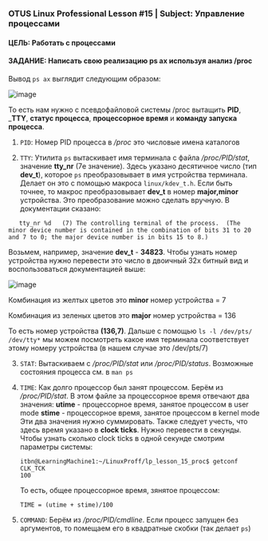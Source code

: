 ### OTUS Linux Professional Lesson #15 | Subject: Управление процессами

#### ЦЕЛЬ: Работать с процессами

#### ЗАДАНИЕ: Написать свою реализацию ps ax используя анализ /proc

Вывод `ps ax` выглядит следующим образом:

![image](https://github.com/bonyakevich-e/otus_lp_lesson_15_proc/assets/114911797/0c1ee8d2-2f90-4229-ac9d-f91c8a6e4549)

То есть нам нужно с псевдофайловой системы /proc вытащить __PID__, ___TTY__, __статус процесса__, __процессорное время__ и __команду запуска процесса__.

1. `PID`: Номер PID процесса в _/proc_ это числовые имена каталогов

2. `TTY`: Утилита `ps` вытаскивает имя терминала с файла _/proc/PID/stat_, значение __tty_nr__ (7е значение). Здесь указано десятичное число (тип __dev_t__), которое `ps` преобразовывает в имя устройства терминала. Делает он это с помощью макроса `linux/kdev_t.h`. Если быть точнее, то макрос преобразовывает __dev_t__ в номер __major,minor__ устройства.
Это преобразование можно сделать вручную. В документации сказано:
```
   tty_nr %d   (7) The controlling terminal of the process.  (The minor device number is contained in the combination of bits 31 to 20 and 7 to 0; the major device number is in bits 15 to 8.)
```
Возьмем, например, значение __dev_t__ - __34823__. Чтобы узнать номер устройства нужно перевести это число в двоичный 32х битный вид и воспользоваться документацией выше:

![image](https://github.com/bonyakevich-e/otus_lp_lesson_15_proc/assets/114911797/f64baa9a-570b-4cd9-90a7-472a2f2f7c0f)

Комбинация из желтых цветов это __minor__ номер устройства = 7

Комбинация из зеленых цветов это __major__ номер устройства = 136

То есть номер устройства __(136,7)__. Дальше с помощью `ls -l /dev/pts/ /dev/tty*` мы можем посмотреть какое имя терминала соответствует этому номеру устройства (в нашем случае это /dev/pts/7)

3. `STAT`: Вытаскиваем с _/proc/PID/stat_ или _/proc/PID/status_. Возможные состояния процесса см. в `man ps`

4. `TIME`: Как долго процессор был занят процессом. Берём из _/proc/PID/stat_. В этом файле за процессорное время отвечают два значения:
   __utime__ - процессорное время, занятое процессом в user mode
   __stime__ -  процессорное время, занятое процессом в kernel mode
   Эти два значения нужно суммировать. Также следует учесть, что здесь время указано в __clock ticks__. Нужно перевести в секунды. Чтобы узнать сколько clock ticks в одной секунде смотрим параметры системы:
   ```
   itbn@LearningMachine1:~/LinuxProff/lp_lesson_15_proc$ getconf CLK_TCK
   100
   ```
   То есть, общее процессорное время, зянятое процессом:
   ```
   TIME = (utime + stime)/100
   ```
6. `COMMAND`: Берём из _/proc/PID/cmdline_. Если процесс запущен без аргументов, то помещаем его в квадратные скобки (так делает `ps`)
